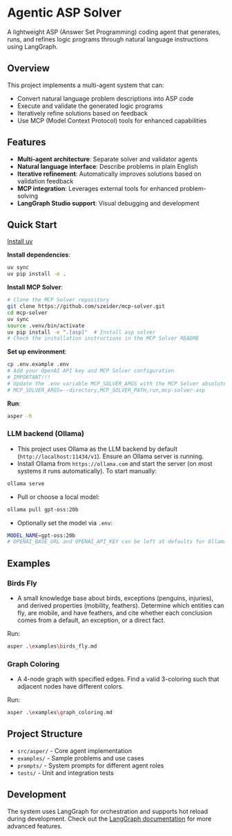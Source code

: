 # Agentic ASP Solver

A lightweight ASP (Answer Set Programming) coding agent that generates, runs, and refines logic programs through natural language instructions using LangGraph.

## Overview

This project implements a multi-agent system that can:
- Convert natural language problem descriptions into ASP code
- Execute and validate the generated logic programs
- Iteratively refine solutions based on feedback
- Use MCP (Model Context Protocol) tools for enhanced capabilities

## Features

- **Multi-agent architecture**: Separate solver and validator agents
- **Natural language interface**: Describe problems in plain English
- **Iterative refinement**: Automatically improves solutions based on validation feedback
- **MCP integration**: Leverages external tools for enhanced problem-solving
- **LangGraph Studio support**: Visual debugging and development

## Quick Start

[Install uv](https://docs.astral.sh/uv/getting-started/installation/)

**Install dependencies**:

```bash
uv sync
uv pip install -e .
```

**Install MCP Solver**:

```bash
# Clone the MCP Solver repository
git clone https://github.com/szeider/mcp-solver.git
cd mcp-solver
uv sync
source .venv/bin/activate
uv pip install -e ".[asp]"  # Install asp solver 
# Check the installation instructions in the MCP Solver README
```

**Set up environment**:

```bash
cp .env.example .env
# Add your OpenAI API key and MCP Solver configuration
# IMPORTANT!!!
# Update the .env variable MCP_SOLVER_ARGS with the MCP Solver absolute path
# MCP_SOLVER_ARGS=--directory,MCP_SOLVER_PATH,run,mcp-solver-asp
```

**Run**:

```bash
asper -h
```

### LLM backend (Ollama)

- This project uses Ollama as the LLM backend by default (`http://localhost:11434/v1`). Ensure an Ollama server is running.
- Install Ollama from `https://ollama.com` and start the server (on most systems it runs automatically). To start manually:

```bash
ollama serve
```

- Pull or choose a local model:

```bash
ollama pull gpt-oss:20b
```

- Optionally set the model via `.env`:

```bash
MODEL_NAME=gpt-oss:20b
# OPENAI_BASE_URL and OPENAI_API_KEY can be left at defaults for Ollama
```

## Examples

### Birds Fly

- A small knowledge base about birds, exceptions (penguins, injuries), and derived properties (mobility, feathers). Determine which entities can fly, are mobile, and have feathers, and cite whether each conclusion comes from a default, an exception, or a direct fact.

Run:

```bash
asper .\examples\birds_fly.md
```

### Graph Coloring

- A 4-node graph with specified edges. Find a valid 3-coloring such that adjacent nodes have different colors.

Run:

```bash
asper .\examples\graph_coloring.md
```

## Project Structure

- `src/asper/` - Core agent implementation
- `examples/` - Sample problems and use cases
- `prompts/` - System prompts for different agent roles
- `tests/` - Unit and integration tests

## Development

The system uses LangGraph for orchestration and supports hot reload during development. Check out the [LangGraph documentation](https://langchain-ai.github.io/langgraph/) for more advanced features.

